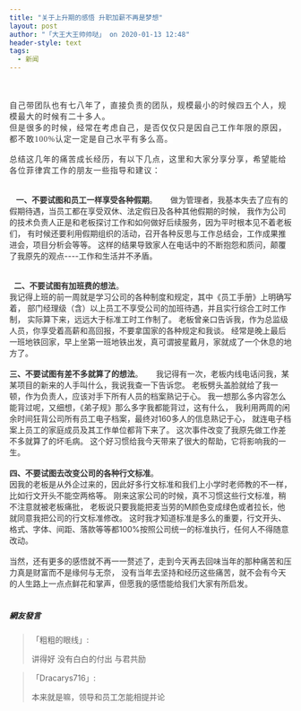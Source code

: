 ```yaml
---
title: "关于上升期的感悟 升职加薪不再是梦想"
layout: post
author: "「大王大王帅帅哒」 on 2020-01-13 12:48"
header-style: text
tags:
  - 新闻
---
```


<input type="hidden" value="菲乐园提供">
<br>
<br>
<span style="font-family:Georgia, Times New Roman, Times, serif, 宋体;overflow-wrap: break-word; color: rgb(68, 68, 68); letter-spacing: 1px; background-color: rgb(255, 255, 255);"><span style="color:#333333;overflow-wrap: break-word;">自己带团队也有七八年了，直接负责的团队，规模最小的时候四五个人，规模最大的时候有二十多人。</span></span>
<span style="font-family:Georgia, Times New Roman, Times, serif, 宋体;overflow-wrap: break-word; color: rgb(68, 68, 68); letter-spacing: 1px; background-color: rgb(255, 255, 255);"><span style="color:#333333;overflow-wrap: break-word;"><br></span></span>
<span style="font-family:Georgia, Times New Roman, Times, serif, 宋体;overflow-wrap: break-word; color: rgb(68, 68, 68); letter-spacing: 1px; background-color: rgb(255, 255, 255);"><span style="color:#333333;overflow-wrap: break-word;">但是</span></span><span style="font-family:Georgia, Times New Roman, Times, serif, 宋体;overflow-wrap: break-word; color: rgb(68, 68, 68); letter-spacing: 1px; background-color: rgb(255, 255, 255);"><span style="color:#333333;overflow-wrap: break-word;">很多的时候，经常在考虑自己，是否仅仅只是</span></span><span style="color:#333333;overflow-wrap: break-word; font-family: 微软雅黑; letter-spacing: 1px; background-color: rgb(255, 255, 255);"><span style="font-family:Georgia,;overflow-wrap: break-word;">因自己工作年限的原因，都不敢100%认定一定是自己水平有多么高。</span></span><br style="overflow-wrap: break-word; color: rgb(68, 68, 68); font-family: 微软雅黑; letter-spacing: 1px; white-space: normal; background-color: rgb(255, 255, 255);"><span style="color:#333333;overflow-wrap: break-word; font-family: 微软雅黑; letter-spacing: 1px; background-color: rgb(255, 255, 255);"><span style="font-family:Georgia,;overflow-wrap: break-word;"><br></span></span>
<span style="color:#333333;overflow-wrap: break-word; font-family: 微软雅黑; letter-spacing: 1px; background-color: rgb(255, 255, 255);"><span style="font-family:Georgia,;overflow-wrap: break-word;">总结这几年的痛苦成长经历，有以下几点，这里和大家分享分享，希望能给各位菲律宾工作的朋友一些指导和建议：</span></span><br style="overflow-wrap: break-word; color: rgb(68, 68, 68); font-family: 微软雅黑; letter-spacing: 1px; white-space: normal; background-color: rgb(255, 255, 255);"><span style="color:#333333;overflow-wrap: break-word; font-family: 微软雅黑; letter-spacing: 1px; background-color: rgb(255, 255, 255);"><span style="font-family:Georgia,;overflow-wrap: break-word;"><br style="overflow-wrap: break-word;"></span></span><br style="overflow-wrap: break-word; color: rgb(68, 68, 68); font-family: 微软雅黑; letter-spacing: 1px; white-space: normal; background-color: rgb(255, 255, 255);">
<span style="color:#333333;overflow-wrap: break-word;">&nbsp; &nbsp;<span style="overflow-wrap: break-word; font-weight: 700;">一、不要试图和员工一样享受各种假期</span>。</span>
<span style="color:#333333;overflow-wrap: break-word;">&nbsp; &nbsp;&nbsp;</span>
<span style="color:#333333;overflow-wrap: break-word;">做为管理者，我基本失去了应有的假期待遇，当员工都在享受双休、法定假日及各种其他假期的时候，</span>
<span style="color:#333333;overflow-wrap: break-word;">我作为公司的技术负责人正是和老板探讨工作和如何做好后续服务，因为平时根本见不着老板们，</span>
<span style="color:#333333;overflow-wrap: break-word;">有时候还要利用假期组织的活动，召开各种反思与工作总结会，工作成果推进会，项目分析会等等。</span>
<span style="color:#333333;overflow-wrap: break-word;">这样的结果导致家人在电话中的不断抱怨和质问，颠覆了我原先的观点----工作和生活并不矛盾。</span>
<br style="overflow-wrap: break-word; color: rgb(68, 68, 68); font-family: 微软雅黑; letter-spacing: 1px; white-space: normal; background-color: rgb(255, 255, 255);"><span style="color:#333333;overflow-wrap: break-word; font-family: 微软雅黑; letter-spacing: 1px; background-color: rgb(255, 255, 255);"><span style="font-family:Georgia,;overflow-wrap: break-word;"><br style="overflow-wrap: break-word;"></span></span><br style="overflow-wrap: break-word; color: rgb(68, 68, 68); font-family: 微软雅黑; letter-spacing: 1px; white-space: normal; background-color: rgb(255, 255, 255);">
<span style="color:#333333;overflow-wrap: break-word;">&nbsp;&nbsp;<span style="overflow-wrap: break-word; font-weight: 700;">二、不要试图有加班费的想法</span>。</span>
<span style="color:#333333;overflow-wrap: break-word;"><br></span>
<span style="color:#333333;overflow-wrap: break-word;">我记得上班的前一周就是学习公司的各种制度和规定，其中《员工手册》上明确写着，</span>
<span style="color:#333333;overflow-wrap: break-word;">部门经理级（含）以上员工不享受公司的加班待遇，并且实行综合工时工作制，</span>
<span style="color:#333333;overflow-wrap: break-word;">实际算下来，远远大于标准工时工作制了。</span>
<span style="color:#333333;overflow-wrap: break-word;">老板曾亲口告诉我，作为总监级人员，你享受着高薪和高回报，不要拿国家的各种规定和我谈。</span>
<span style="color:#333333;overflow-wrap: break-word;">经常是晚上最后一班地铁回家，早上坐第一班地铁出发，真可谓披星戴月，家就成了一个休息的地方了。</span>
<br style="overflow-wrap: break-word; color: rgb(68, 68, 68); font-family: 微软雅黑; letter-spacing: 1px; white-space: normal; background-color: rgb(255, 255, 255);"><br style="overflow-wrap: break-word; color: rgb(68, 68, 68); font-family: 微软雅黑; letter-spacing: 1px; white-space: normal; background-color: rgb(255, 255, 255);">
<span style="color:#333333;overflow-wrap: break-word;"><span style="overflow-wrap: break-word; font-weight: 700;">三、不要试图有差不多就算了的想法</span>。</span>
<span style="color:#333333;overflow-wrap: break-word;">&nbsp; &nbsp;&nbsp;</span>
<span style="color:#333333;overflow-wrap: break-word;">我记得有一次，老板内线电话问我，某某项目的新来的人手叫什么，我说我查一下告诉您。</span>
<span style="color:#333333;overflow-wrap: break-word;">老板劈头盖脸就给了我一顿，作为负责人，应该对手下所有人员的档案熟记于心。</span>
<span style="color:#333333;overflow-wrap: break-word;">我一想那么多内容怎么能背过呢，又细想，《弟子规》那么多字我都能背过，这有什么，</span>
<span style="color:#333333;overflow-wrap: break-word;">我利用两周的闲余时间狂背公司所有员工电子档案，最终对160多人的信息熟记于心，</span>
<span style="color:#333333;overflow-wrap: break-word;">就连电子档案上员工的家庭成员及其工作单位都背下来了。</span>
<span style="color:#333333;overflow-wrap: break-word;">这次事件改变了我原先做工作差不多就算了的坏毛病。</span>
<span style="color:#333333;overflow-wrap: break-word;">这个好习惯给我今天带来了很大的帮助，它将影响我的一生。</span>
<br style="overflow-wrap: break-word; color: rgb(68, 68, 68); font-family: 微软雅黑; letter-spacing: 1px; white-space: normal; background-color: rgb(255, 255, 255);"><br style="overflow-wrap: break-word; color: rgb(68, 68, 68); font-family: 微软雅黑; letter-spacing: 1px; white-space: normal; background-color: rgb(255, 255, 255);">
<span style="color:#333333;overflow-wrap: break-word;"><span style="overflow-wrap: break-word; font-weight: 700;">四、不要试图去改变公司的各种行文标准</span>。</span>
<span style="color:#333333;overflow-wrap: break-word;"><br></span>
<span style="color:#333333;overflow-wrap: break-word;">因我的老板是从外企过来的，因此好多行文标准和我们上小学时老师教的不一样，比如行文开头不能空两格等。</span>
<span style="color:#333333;overflow-wrap: break-word;">刚来这家公司的时候，真不习惯这些行文标准，稍不注意就被老板痛批，</span>
<span style="color:#333333;overflow-wrap: break-word;">老板说只要我能把麦当劳的M颜色变成绿色或者拉长，他就同意我把公司的行文标准修改。</span>
<span style="color:#333333;overflow-wrap: break-word;">这时我才知道标准是多么的重要，行文开头、格式、字体、间距、落款等等都100%按照公司统一的标准执行，任何人不得随意改动。</span>
<span style="color:#333333;overflow-wrap: break-word;"><br style="overflow-wrap: break-word;"></span>
<span style="color:#333333;overflow-wrap: break-word;"><br style="overflow-wrap: break-word;"></span>
<span style="color:#333333;overflow-wrap: break-word;">当然，还有更多的感悟就不再一一赘述了，走到今天再去回味当年的那种痛苦和压力真是财富而不是缘何与无奈，</span>
<span style="color:#333333;overflow-wrap: break-word;">没有当年去坚持和经历这些痛苦，就不会有今天的人生路上一点点鲜花和掌声，但愿我的感悟能给我们大家有所启发。</span>
<span style="color:#333333;overflow-wrap: break-word;"><br></span>
<br>

##### 網友發言 
> 「粗粗的眼线」:
> <p>讲得好 没有白白的付出 与君共励</p>

> 「Dracarys716」:
> <p>本来就是嘛，领导和员工怎能相提并论</p>


